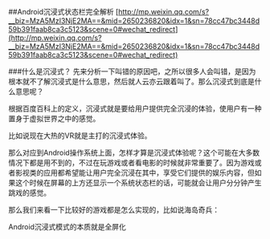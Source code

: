 ##Android沉浸式状态栏完全解析
[http://mp.weixin.qq.com/s?__biz=MzA5MzI3NjE2MA==&mid=2650236820&idx=1&sn=78cc47bc3448d59b391faab8ca3c5123&scene=0#wechat_redirect](http://mp.weixin.qq.com/s?__biz=MzA5MzI3NjE2MA==&mid=2650236820&idx=1&sn=78cc47bc3448d59b391faab8ca3c5123&scene=0#wechat_redirect)

###什么是沉浸式？
先来分析一下叫错的原因吧，之所以很多人会叫错，是因为根本就不了解沉浸式是什么意思，然后就人云亦云跟着叫了。那么沉浸式到底是什么意思呢？

根据百度百科上的定义，沉浸式就是要给用户提供完全沉浸的体验，使用户有一种置身于虚拟世界之中的感觉。

比如说现在大热的VR就是主打的沉浸式体验。

那么对应到Android操作系统上面，怎样才算是沉浸式体验呢？这个可能在大多数情况下都是用不到的，不过在玩游戏或者看电影的时候就非常重要了。因为游戏或者影视类的应用都希望能让用户完全沉浸在其中，享受它们提供的娱乐内容，但如果这个时候在屏幕的上方还显示一个系统状态栏的话，可能就会让用户分分钟产生跳戏的感觉。

那么我们来看一下比较好的游戏都是怎么实现的，比如说海岛奇兵：

Android沉浸式模式的本质就是全屏化